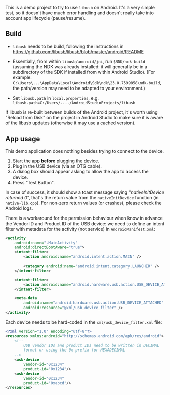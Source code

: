 This is a demo project to try to use `libusb` on Android. It's a very simple test, so it doesn't have much error handling and doesn't really take into account app lifecycle (pause/resume).

## Build

* `libusb` needs to be build, following the instructions in https://github.com/libusb/libusb/blob/master/android/README

* Essentially, from within `libusb/android/jni`, run `$NDK/ndk-build` (assuming the NDK was already installed: it will generally be in a subdirectory of the SDK if installed from within Android Studio). (For example: `C:\Users\...\AppData\Local\Android\Sdk\ndk\23.0.7599858\ndk-build`, the path/version may need to be adapted to your environment.)

* Set `libusb.path` in `local.properties`, e.g. `libusb.path=C:/Users/..../AndroidStudioProjects/libusb`

If libusb is re-built between builds of the Android project, it's worth using "Reload from Disk" on the project in Android Studio to make sure it is aware of the libusb updates (otherwise it may use a cached version).

## App usage

This demo application does nothing besides trying to connect to the device.

1. Start the app **before** plugging the device.
2. Plug in the USB device (via an OTG cable).
3. A dialog box should appear asking to allow the app to access the device.
4. Press "Test Button".

In case of success, it should show a toast message saying "*nativeInitDevice returned 0*", that's the return value from the `nativeInitDevice` function (in `native-lib.cpp`). For non-zero return values (or crashes), please check the Android logs.



There is a workaround for the permission behaviour when know in advance the Vendor ID and Product ID of the USB device: we need to define an intent filter with metadata for the activity (not service) in `AndroidManifest.xml`:

```xml
<activity
    android:name=".MainActivity"
    android:directBootAware="true">
    <intent-filter>
        <action android:name="android.intent.action.MAIN" />

        <category android:name="android.intent.category.LAUNCHER" />
    </intent-filter>

    <intent-filter>
        <action android:name="android.hardware.usb.action.USB_DEVICE_ATTACHED" />
    </intent-filter>

    <meta-data
        android:name="android.hardware.usb.action.USB_DEVICE_ATTACHED"
        android:resource="@xml/usb_device_filter" />
</activity>
```

Each device needs to be hard-coded in the `xml/usb_device_filter.xml` file:

```xml
<?xml version="1.0" encoding="utf-8"?>
<resources xmlns:android="http://schemas.android.com/apk/res/android">
    <!--
        USB vendor IDs and product IDs need to be written in DECIMAL
        format or using the 0x prefix for HEXADECIMAL
    -->
    <usb-device
        vendor-id="0x1234"
        product-id="0x1234"/>
    <usb-device
        vendor-id="0x1234"
        product-id="0xabcd"/>
</resources>
```